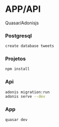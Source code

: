 # APP/API

Quasar/Adonisjs

### Postgresql
```bash
create database tweets
```

### Projetos
```bash
npm install
```

### Api
```bash
adonis migration:run
adonis serve --dev
```


### App
```bash
quasar dev
```